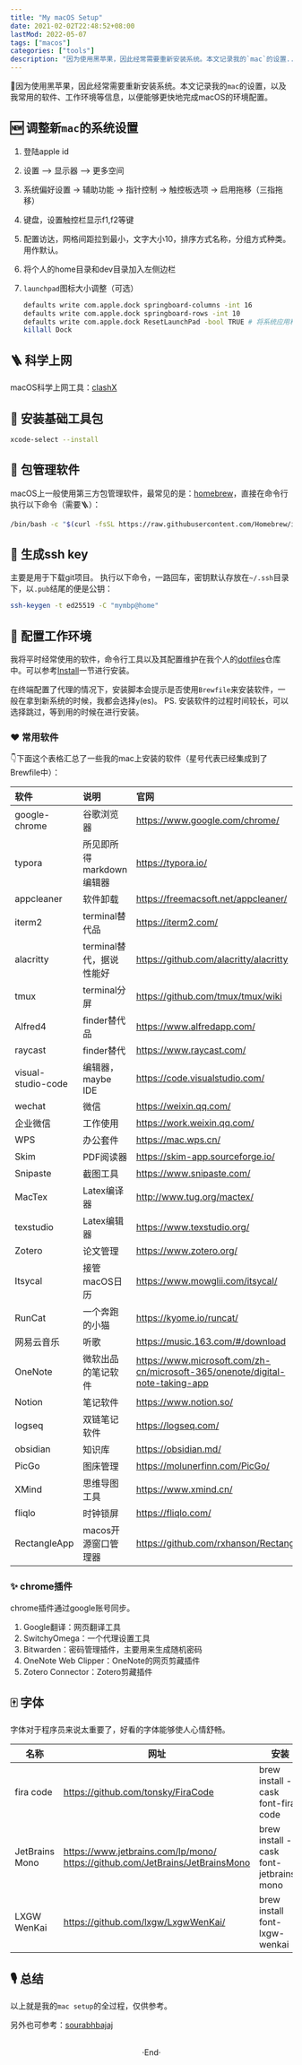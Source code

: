 ```yaml
---
title: "My macOS Setup"
date: 2021-02-02T22:48:52+08:00
lastMod: 2022-05-07
tags: ["macos"]
categories: ["tools"]
description: "因为使用黑苹果，因此经常需要重新安装系统。本文记录我的`mac`的设置..."
---
```


📝因为使用黑苹果，因此经常需要重新安装系统。本文记录我的`mac`的设置，以及我常用的软件、工作环境等信息，以便能够更快地完成macOS的环境配置。

<!--more-->

## 🆕 调整新`mac`的系统设置

1. 登陆apple id

2. 设置 --> 显示器 --> 更多空间

3. 系统偏好设置 -> 辅助功能 -> 指针控制 -> 触控板选项 -> 启用拖移（三指拖移）

4. 键盘，设置触控栏显示f1,f2等键

5. 配置访达，网格间距拉到最小，文字大小10，排序方式名称，分组方式种类。用作默认。

6. 将个人的home目录和dev目录加入左侧边栏

7. `launchpad`图标大小调整（可选）

   ```bash
   defaults write com.apple.dock springboard-columns -int 16
   defaults write com.apple.dock springboard-rows -int 10
   defaults write com.apple.dock ResetLaunchPad -bool TRUE # 将系统应用和用户应用分页
   killall Dock
   ```

## 🪜 科学上网

macOS科学上网工具：[clashX](https://github.com/yichengchen/clashX)

## 🔧 安装基础工具包

```bash
xcode-select --install
```

## 💼 包管理软件

macOS上一般使用第三方包管理软件，最常见的是：[homebrew](https://brew.sh/index_zh-cn)，直接在命令行执行以下命令（需要🪜）：

```bash
/bin/bash -c "$(curl -fsSL https://raw.githubusercontent.com/Homebrew/install/HEAD/install.sh)"
```

## 🌉 生成ssh key

主要是用于下载git项目。 执行以下命令，一路回车，密钥默认存放在`~/.ssh`目录下，以`.pub`结尾的便是公钥：

```bash
ssh-keygen -t ed25519 -C "mymbp@home"
```

## 📃 配置工作环境

我将平时经常使用的软件，命令行工具以及其配置维护在我个人的[dotfiles](https://github.com/justlongfei/dotfiles)仓库中。可以参考[Install](https://github.com/justlongfei/dotfiles#install)一节进行安装。

在终端配置了代理的情况下，安装脚本会提示是否使用`Brewfile`来安装软件，一般在拿到新系统的时候，我都会选择`y`(es)。
PS. 安装软件的过程时间较长，可以选择跳过，等到用的时候在进行安装。

### ❤️ 常用软件

👇下面这个表格汇总了一些我的mac上安装的软件（星号代表已经集成到了Brewfile中）：

| 软件               | 说明                     | 官网                                                         | Brewfile |
| :----------------- | :----------------------- | :----------------------------------------------------------- | :------: |
| google-chrome      | 谷歌浏览器               | https://www.google.com/chrome/                               |          |
| typora             | 所见即所得markdown编辑器 | https://typora.io/                                           |    *     |
| appcleaner         | 软件卸载                 | https://freemacsoft.net/appcleaner/                          |    *     |
| iterm2             | terminal替代品           | https://iterm2.com/                                          |    *     |
| alacritty          | terminal替代，据说性能好 | https://github.com/alacritty/alacritty                       |    *     |
| tmux               | terminal分屏             | https://github.com/tmux/tmux/wiki                            |    *     |
| Alfred4            | finder替代品             | https://www.alfredapp.com/                                   |    *     |
| raycast          | finder替代 | https://www.raycast.com/                       |        |
| visual-studio-code | 编辑器，maybe IDE        | https://code.visualstudio.com/                               |    *     |
| wechat             | 微信                     | https://weixin.qq.com/                                       |          |
| 企业微信           | 工作使用                 | https://work.weixin.qq.com/                                  |          |
| WPS                | 办公套件                 | https://mac.wps.cn/                                          |          |
| Skim               | PDF阅读器                | https://skim-app.sourceforge.io/                             |          |
| Snipaste           | 截图工具                 | https://www.snipaste.com/                                    |    *     |
| MacTex             | Latex编译器              | http://www.tug.org/mactex/                                   |          |
| texstudio          | Latex编辑器              | https://www.texstudio.org/                                   |          |
| Zotero             | 论文管理                 | https://www.zotero.org/                                      |    *     |
| Itsycal            | 接管macOS日历            | https://www.mowglii.com/itsycal/                             |          |
| RunCat             | 一个奔跑的小猫           | https://kyome.io/runcat/                                     |    *     |
| 网易云音乐         | 听歌                     | https://music.163.com/#/download                             |    *     |
| OneNote            | 微软出品的笔记软件       | https://www.microsoft.com/zh-cn/microsoft-365/onenote/digital-note-taking-app |    *     |
| Notion             | 笔记软件                 | https://www.notion.so/                                       |    *     |
| logseq             | 双链笔记软件             | https://logseq.com/                                          |    *     |
| obsidian           | 知识库                   | https://obsidian.md/                                         |    *     |
| PicGo              | 图床管理                 | https://molunerfinn.com/PicGo/                               |    *     |
| XMind              | 思维导图工具             | https://www.xmind.cn/                                        |          |
| fliqlo              | 时钟锁屏             | https://fliqlo.com/                                        |          |
| RectangleApp              | macos开源窗口管理器 | https://github.com/rxhanson/Rectangle/                                        |          |

### ✨ chrome插件

chrome插件通过google账号同步。

1. Google翻译：网页翻译工具
2. SwitchyOmega：一个代理设置工具
3. Bitwarden：密码管理插件，主要用来生成随机密码
4. OneNote Web Clipper：OneNote的网页剪藏插件
5. Zotero Connector：Zotero剪藏插件

## 🀄️ 字体

字体对于程序员来说太重要了，好看的字体能够使人心情舒畅。

| 名称           | 网址                                                         | 安装                                    | Brewfile |
| -------------- | ------------------------------------------------------------ | --------------------------------------- | :------: |
| fira code      | https://github.com/tonsky/FiraCode                           | brew install --cask font-fira-code      |    *     |
| JetBrains Mono | https://www.jetbrains.com/lp/mono/<br />https://github.com/JetBrains/JetBrainsMono | brew install --cask font-jetbrains-mono |          |
| LXGW WenKai | https://github.com/lxgw/LxgwWenKai/ | brew install font-lxgw-wenkai |          |

## 🎙️ 总结

以上就是我的`mac setup`的全过程，仅供参考。

另外也可参考：[sourabhbajaj](https://sourabhbajaj.com/mac-setup/)

<br>

<center>  ·End·  </center>